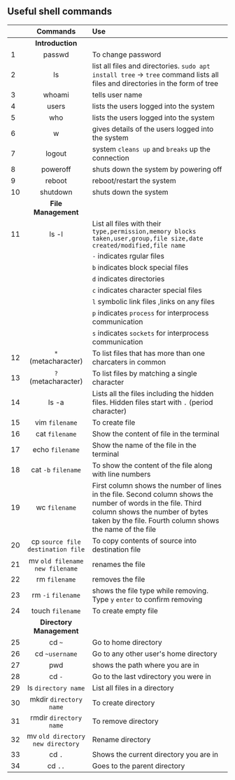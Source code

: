 ## Useful shell commands

| | Commands | Use |
|:--|:--:|:--|
|| <b>Introduction</b> ||
|1| passwd | To change password |
|2| ls | list all files and directories. `sudo apt install tree` -> `tree` command lists all files and directories in the form of tree |
|3| whoami | tells user name |
|4| users | lists the users logged into the system |
|5| who | lists the users logged into the system |
|6| w | gives details of the users logged into the system |
|7| logout | system `cleans up` and `breaks` up the connection |
|8| poweroff | shuts down the system by powering off |
|9| reboot | reboot/restart the system |
|10| shutdown | shuts down the system |
|| <b>File Management</b> ||
|11| ls -l | List all files with their `type,permission,memory blocks taken,user,group,file size,date created/modified,file name`|
||| `-` indicates rgular files |
||| `b` indicates block special files |
||| `d` indicates directories |
||| `c` indicates character special files |
||| `l` symbolic link files ,links on any files |
||| `p` indicates `process` for interprocess communication |
||| `s` indicates `sockets` for interprocess communication |
|12| `*` (metacharacter) | To list files that has more than one charcaters in common |
|13| `?` (metacharacter) | To list files by matching a single character |
|14| ls -a | Lists all the files including the hidden files. Hidden files start with `.` (period character) |
|15| vim `filename` | To create file |
|16| cat `filename` | Show the content of file in the terminal |
|17| echo `filename` | Show the name of the file in the terminal |
|18| cat `-b` `filename` | To show the content of the file along with line numbers |
|19| wc `filename` | First column shows the number of lines in the file. Second column shows the number of words in the file. Third column shows the number of bytes taken by the file. Fourth column shows the name of the file |
|20| cp `source file` `destination file` | To copy contents of source into destination file |
|21| mv `old filename` `new filename` | renames the file |
|22| rm `filename` | removes the file |
|23| rm `-i` `filename` | shows the file type while removing. Type `y` `enter` to confirm removing |
|24| touch `filename` | To create empty file |
|| <b>Directory Management</b> ||
|25| cd `~` | Go to home directory |
|26| cd `~username` | Go to any other user's home directory |
|27| pwd | shows the path where you are in |
|28| cd `-` | Go to the last vdirectory you were in |
|29| ls `directory name` | List all files in a directory |
|30| mkdir `directory name` | To create directory |
|31| rmdir `directory name` | To remove directory |
|32| mv `old directory` `new directory` | Rename directory |
|33| cd `.` | Shows the current directory you are in |
|34| cd `..` | Goes to the parent directory |






